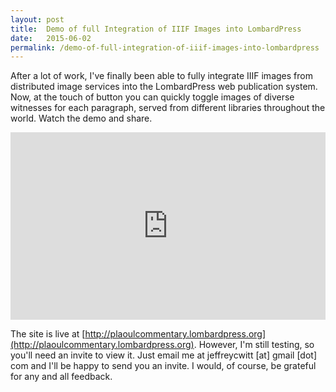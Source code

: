 ```yaml
---
layout: post
title:  Demo of full Integration of IIIF Images into LombardPress
date:   2015-06-02
permalink: /demo-of-full-integration-of-iiif-images-into-lombardpress
---
```


After a lot of work, I've finally been able to fully integrate IIIF images from distributed image services into the LombardPress web publication system. Now, at the touch of button you can quickly toggle images of diverse witnesses for each paragraph, served from different libraries throughout the world. Watch the demo and share.

<iframe src="https://www.youtube.com/embed/4lRCwFGD_Rw" width="100%" height="300px" frameborder="0" allowfullscreen="allowfullscreen"></iframe>

The site is live at [http://plaoulcommentary.lombardpress.org](http://plaoulcommentary.lombardpress.org). However, I'm still testing, so you'll need an invite to view it. Just email me at jeffreycwitt [at] gmail [dot] com and I'll be happy to send you an invite. I would, of course, be grateful for any and all feedback.